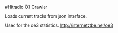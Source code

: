 #Hitradio Ö3 Crawler

Loads current tracks from json interface. 

Used for the oe3 statistics. http://internetztbe.net/oe3
